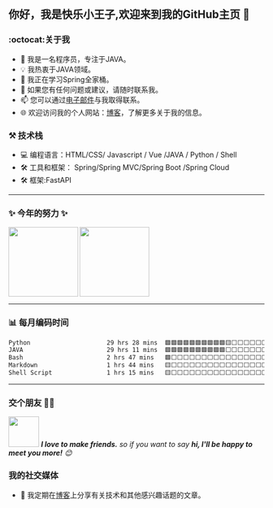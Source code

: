 <!--
**alex-oos/alex-oos** is a ✨ _special_ ✨ repository because its `README.md` (this file) appears on your GitHub profile.

Here are some ideas to get you started:

- 🔭 I’m currently working on ...
- 🌱 I’m currently learning ...
- 👯 I’m looking to collaborate on ...
- 🤔 I’m looking for help with ...
- 💬 Ask me about ...
- 📫 How to reach me: ...
- 😄 Pronouns: ...
- ⚡ Fun fact: ...
-->

## 你好，我是快乐小王子,欢迎来到我的GitHub主页 👋
###  :octocat:关于我
- 🚀 我是一名程序员，专注于JAVA。
- 💡 我热衷于JAVA领域。
- 🌱 我正在学习Spring全家桶。
- 💬 如果您有任何问题或建议，请随时联系我。
- 📫 您可以通过[电子邮件](alex-oos@qq.com)与我取得联系。
- 🌐 欢迎访问我的个人网站：[博客](https://alex-oos.github.io)，了解更多关于我的信息。


### :hammer_and_pick: 技术栈 
- 💻 编程语言：HTML/CSS/ Javascript / Vue /JAVA / Python / Shell
- 🛠️ 工具和框架： Spring/Spring MVC/Spring Boot /Spring Cloud
- 🛠️ 框架:FastAPI

---

### :sparkles: 今年的努力 ✨

<!-- github 统计信息， 参考仓库地址为：https://github.com/anuraghazra/github-readme-stats
[<img align="right" width="50%" src="https://github-readme-stats.vercel.app/api?username=alex-oos&count_private=true&show_icons=true&theme=tokyonight&locale=cn">](https://metrics.lecoq.io/alex-oos#gh-light-mode-only) 
###  :bar_chart: [热门语言](https://github.com/anuraghazra/github-readme-stats)
[![Top Langs](https://github-readme-stats.vercel.app/api/top-langs/?username=alex-oos&locale=cn)](https://github.com/anuraghazra/github-readme-stats) -->
<!-- 使用的是个人vercel来统计个人信息 -->
<!-- github-readme-stats-git-main-alex-oos.vercel.app -->

<img align="left" height="137px" src="https://github-readme-stats.vercel.app/api?username=alex-oos&hide_title=true&hide_border=true&show_icons=true&count_private=true&line_height=21&bg_color=0,EC6C6C,FFD479,FFFC79,73FA79&theme=graywhite&locale=cn"/>

<img align="" height="137px" src="https://github-readme-stats.vercel.app/api/top-langs/?username=alex-oos&hide_title=true&hide_border=true&layout=compact&bg_color=0,73FA79,73FDFF,D783FF&theme=graywhite&locale=cn" />

---
<!-- (https://github.com/muety/wakapi) -->

### :bar_chart: 每月编码时间
<!--START_SECTION:waka-->

```txt
Python                     29 hrs 28 mins  🟩🟩🟩🟩🟩🟩🟩🟩🟩🟩🟨⬜⬜⬜⬜⬜⬜⬜⬜⬜⬜⬜⬜⬜⬜   41.18 %
JAVA                       29 hrs 11 mins  🟩🟩🟩🟩🟩🟩🟩🟩🟩🟩⬜⬜⬜⬜⬜⬜⬜⬜⬜⬜⬜⬜⬜⬜⬜   40.77 %
Bash                       2 hrs 47 mins   🟩⬜⬜⬜⬜⬜⬜⬜⬜⬜⬜⬜⬜⬜⬜⬜⬜⬜⬜⬜⬜⬜⬜⬜⬜   03.90 %
Markdown                   1 hrs 44 mins   🟨⬜⬜⬜⬜⬜⬜⬜⬜⬜⬜⬜⬜⬜⬜⬜⬜⬜⬜⬜⬜⬜⬜⬜⬜   02.41 %
Shell Script               1 hrs 15 mins   🟨⬜⬜⬜⬜⬜⬜⬜⬜⬜⬜⬜⬜⬜⬜⬜⬜⬜⬜⬜⬜⬜⬜⬜⬜   01.75 %
```

<!--END_SECTION:waka-->
---

### 交个朋友 👬🏻

<img src="https://media.giphy.com/media/LnQjpWaON8nhr21vNW/giphy.gif" width="60"> <em><b>I love to make friends.</b> so if you want to say <b>hi, I'll be happy to meet you more!</b> 😊</em>

### 我的社交媒体
- 📝 我定期在[博客](https://alex-oos.github.io)上分享有关技术和其他感兴趣话题的文章。
